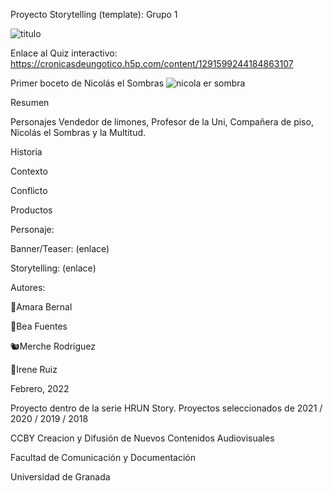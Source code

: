 Proyecto Storytelling (template):
Grupo 1

![titulo](https://user-images.githubusercontent.com/101630955/160440849-5e895d2f-d33d-4c5d-978e-e6f3c543beb1.png)

Enlace al Quiz interactivo: https://cronicasdeungotico.h5p.com/content/1291599244184863107

Primer boceto de Nicolás el Sombras
![nicola er sombra](https://user-images.githubusercontent.com/101630955/160440979-ec9116c7-9c9f-4750-94b4-1b1cb05758e1.png)

Resumen

Personajes
Vendedor de limones, Profesor de la Uni, Compañera de piso, Nicolás el Sombras y la Multitud.

Historia

Contexto

Conflicto

Productos

Personaje:



Banner/Teaser: (enlace)

Storytelling: (enlace)



Autores:

🐇Amara Bernal

🐸Bea Fuentes

🐿️Merche Rodríguez

🐧Irene Ruiz

Febrero, 2022

Proyecto dentro de la serie HRUN Story. Proyectos seleccionados de 2021 / 2020 / 2019 / 2018

CCBY Creacion y Difusión de Nuevos Contenidos Audiovisuales

Facultad de Comunicación y Documentación

Universidad de Granada
